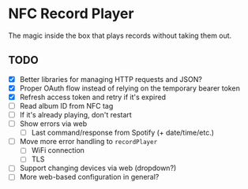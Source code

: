 NFC Record Player
=================

The magic inside the box that plays records without taking them out.

TODO
----

- [X] Better libraries for managing HTTP requests and JSON?
- [X] Proper OAuth flow instead of relying on the temporary bearer token
- [X] Refresh access token and retry if it's expired
- [ ] Read album ID from NFC tag
- [ ] If it's already playing, don't restart
- [ ] Show errors via web
  - [ ] Last command/response from Spotify (+ date/time/etc.)
- [ ] Move more error handling to `recordPlayer`
  - [ ] WiFi connection
  - [ ] TLS
- [ ] Support changing devices via web (dropdown?)
- [ ] More web-based configuration in general?
